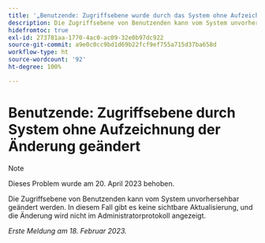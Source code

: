 ```yaml
---
title: '„Benutzende: Zugriffsebene wurde durch das System ohne Aufzeichnung der Änderung geändert“'
description: Die Zugriffsebene von Benutzenden kann vom System unvorhersehbar geändert werden. In diesem Fall gibt es keine sichtbare Aktualisierung, und die Änderung wird nicht im Administratorprotokoll angezeigt.
hidefromtoc: true
exl-id: 273781aa-1770-4ac0-ac09-32e0b97dc922
source-git-commit: a9e0c0cc9bd1d69b22fcf9ef755a715d37ba658d
workflow-type: ht
source-wordcount: '92'
ht-degree: 100%

---
```


# Benutzende: Zugriffsebene durch System ohne Aufzeichnung der Änderung geändert

>[!NOTE]
>
>Dieses Problem wurde am 20. April 2023 behoben.

Die Zugriffsebene von Benutzenden kann vom System unvorhersehbar geändert werden. In diesem Fall gibt es keine sichtbare Aktualisierung, und die Änderung wird nicht im Administratorprotokoll angezeigt.

_Erste Meldung am 18. Februar 2023._
